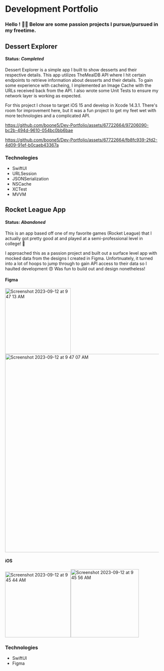 # Development Portfolio
### Hello ! 🙋‍♂️ Below are some passion projects I pursue/pursued in my freetime.

## Dessert Explorer

#### Status: _Completed_

Dessert Explorer is a simple app I built to show desserts and their respective details. This app utilizes TheMealDB API where I hit certain endpoints to retrieve information about desserts and their details. To gain some experience with cacheing, I implemented an Image Cache with the URLs received back from the API. I also wrote some Unit Tests to ensure my network layer is working as expected.

For this project I chose to target iOS 15 and develop in Xcode 14.3.1. There's room for improvement here, but it was a fun project to get my feet wet with more technologies and a complicated API.

https://github.com/boone5/Dev-Portfolio/assets/67722664/97206090-bc2b-494d-9610-054bc0bb6bae

https://github.com/boone5/Dev-Portfolio/assets/67722664/fb8fc939-2fd2-4d09-91ef-b0caeb43367a

### Technologies
- SwiftUI
- URLSession
- JSONSerialization
- NSCache
- XCTest
- MVVM

## Rocket League App

#### Status: _Abandoned_

This is an app based off one of my favorite games (Rocket League) that I actually got pretty good at and played at a semi-professional level in college! 🚀

I approached this as a passion project and built out a surface level app with mocked data from the designs I created in Figma. Unfortnuately, it turned into a lot of hoops to jump through to gain API access to their data so I haulted development 😞 Was fun to build out and design nonetheless!

#### Figma
<img width="215" alt="Screenshot 2023-09-12 at 9 47 13 AM" src="https://github.com/boone5/Dev-Portfolio/assets/67722664/ae4efc2d-9a3c-466d-b7ae-a8e33ba8dddb"><img width="648" alt="Screenshot 2023-09-12 at 9 47 07 AM" src="https://github.com/boone5/Dev-Portfolio/assets/67722664/759b069d-0355-4810-94c2-eaf84307b47f">

#### iOS 
<img width="215" alt="Screenshot 2023-09-12 at 9 45 44 AM" src="https://github.com/boone5/Dev-Portfolio/assets/67722664/82a41ad0-2373-4f16-8f3f-237926799201"><img width="223" alt="Screenshot 2023-09-12 at 9 45 56 AM" src="https://github.com/boone5/Dev-Portfolio/assets/67722664/49cca244-ad40-46c5-ba95-d7b3ce1d1b05">

### Technologies
- SwiftUI
- Figma
